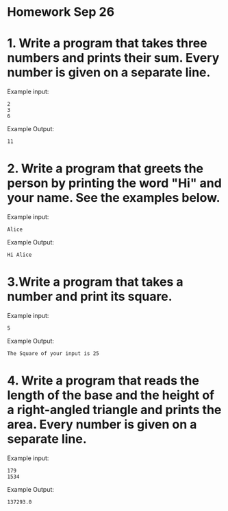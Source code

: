 # Homework Sep 26

#  1. Write a program that takes three numbers and prints their sum. Every number is given on a separate line.

Example input:

```
2
3
6
```

Example Output:

```
11
```

# 2. Write a program that greets the person by printing the word "Hi" and your name. See the examples below.

Example input:

```
Alice
```

Example Output:

```
Hi Alice
```

# 3.Write a program that takes a number and print its square.

Example input:

```
5
```

Example Output:

```
The Square of your input is 25
```

# 4. Write a program that reads the length of the base and the height of a right-angled triangle and prints the area. Every number is given on a separate line.

Example input:

```
179
1534
```

Example Output:

```
137293.0
```

